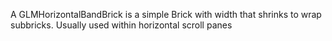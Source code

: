 A GLMHorizontalBandBrick is a simple Brick with width that shrinks to wrap  subbricks.Usually used within horizontal scroll panes
